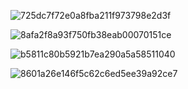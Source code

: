 ![725dc7f72e0a8fba211f973798e2d3f](https://user-images.githubusercontent.com/63440757/205850689-48d70b64-97b5-447d-a62c-2a77728a5a6c.png)

![8afa2f8a93f750fb38eab00070151ce](https://user-images.githubusercontent.com/63440757/205850701-68305d23-7cea-47b4-8184-544dd98ba253.png)

![b5811c80b5921b7ea290a5a58511040](https://user-images.githubusercontent.com/63440757/205850724-89885484-36a5-4f42-a4df-24c0c41cf83e.png)

![8601a26e146f5c62c6ed5ee39a92ce7](https://user-images.githubusercontent.com/63440757/205850739-c0f6e937-d2e8-4a82-883d-ebccc2eba2e2.png)

